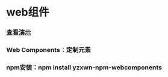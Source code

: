 # web组件

### [查看演示](https://yzxwn.github.io/yzxwn-npm-webcomponents)

### Web Components：定制元素

### npm安装：npm install yzxwn-npm-webcomponents